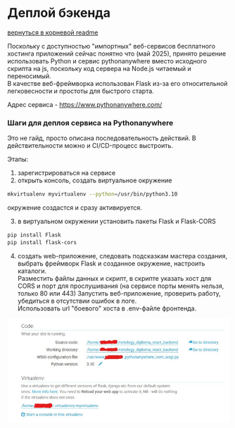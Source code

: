 # Деплой бэкенда
[вернуться в корневой readme](../readme.md)

Поскольку с доступностью "импортных" веб-сервисов бесплатного хостинга приложений сейчас понятно что (май 2025), 
принято решение использовать Python и сервис pythonanywhere вместо исходного скрипта на js, поскольку код сервера на Node.js читаемый и переносимый.  
В качестве веб-фреймворка использован Flask из-за его относительной легковесности и простоты для быстрого старта.

Адрес сервиса - https://www.pythonanywhere.com/

### Шаги для деплоя сервиса на Pythonanywhere

Это не гайд, просто описана последовательность действий. В действительности можно и CI/CD-процесс выстроить.

Этапы:
1) зарегистрироваться на сервисе
2) открыть консоль, создать виртуальное окружение
```sh
mkvirtualenv myvirtualenv --python=/usr/bin/python3.10
```
окружение создастся и сразу активируется.  

3) в виртуальном окружении установить пакеты Flask и Flask-CORS  
```sh
pip install Flask
pip install flask-cors
```

4) создать web-приложение, следовать подсказкам мастера создания, выбрать фреймворк Flask и созданное окружение, настроить каталоги.  
Разместить файлы данных и скрипт, в скрипте указать хост для CORS и порт для прослушивания (на сервисе порты менять нельзя, только 80 или 443)
Запустить веб-приложение, проверить работу, убедиться в отсутствии ошибок в логе.  
Использовать url "боевого" хоста в .env-файле фронтенда.

![вид с настройками](./backend_pythonanywhere.jpg)
